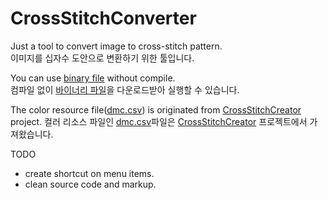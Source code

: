# CrossStitchConverter
Just a tool to convert image to cross-stitch pattern.  
이미지를 십자수 도안으로 변환하기 위한 툴입니다.

You can use [binary file](https://github.com/reinvert/CrossStitchConverter/raw/master/crossstitchconverter.zip) without compile.  
컴파일 없이 [바이너리 파일](https://github.com/reinvert/CrossStitchConverter/raw/master/crossstitchconverter.zip)을 다운로드받아 실행할 수 있습니다.

The color resource file([dmc.csv](https://github.com/reinvert/CrossStitchConverter/blob/master/dmc.csv)) is originated from [CrossStitchCreator](https://github.com/adrianj/CrossStitchCreator) project.
컬러 리소스 파일인 [dmc.csv](https://github.com/reinvert/CrossStitchConverter/blob/master/dmc.csv)파일은 [CrossStitchCreator](https://github.com/adrianj/CrossStitchCreator) 프로젝트에서 가져왔습니다.

TODO
- create shortcut on menu items.
- clean source code and markup.